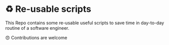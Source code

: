 # :recycle: Re-usable scripts
This Repo contains some re-usable useful scripts to save time in day-to-day routine of a software engineer.

:heart_eyes: Contributions are welcome
